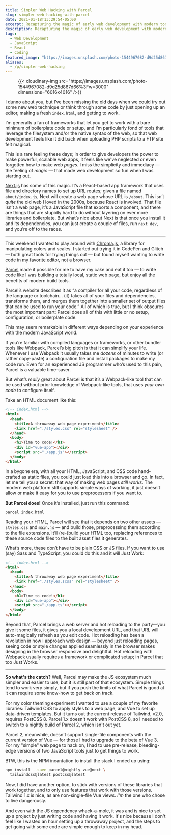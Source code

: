 ```yaml
---
title: Simpler Web Hacking with Parcel
slug: simpler-web-hacking-with-parcel
date: 2021-01-18T13:29:54-05:00
excerpt: Recapturing the magic of early web development with modern tools
description: Recapturing the magic of early web development with modern tools
tags:
  - Web Development
  - JavaScript
  - React
  - Coding
featured_image: "https://images.unsplash.com/photo-1544967082-d9d25d867d66"
aliases:
  - /p/simpler-web-hacking
---
```


<figure class="wide-width">
{{< cloudinary-img src="https://images.unsplash.com/photo-1544967082-d9d25d867d66%3Fw=3000" dimensions="6016x4016" />}}
</figure>

I dunno about you, but I’ve been missing the old days when we could try out some new web technique or think through some code by just opening up an editor, making a fresh `index.html`, and getting to work.

I’m generally a fan of frameworks that let you get to work with a bare minimum of boilerplate code or setup, and I’m particularly fond of tools that leverage the filesystem and/or the native syntax of the web, so that web development feels like it did back when uploading PHP scripts to a FTP site felt magical. 

This is a rare feeling these days; in order to give developers the power to make powerful, scalable web apps, it feels like we've neglected or even forgotten how to make web _pages_. I miss the simplicity and immediacy — the feeling of _magic_ — that made web development so fun when I was starting out.

[Next.js](nextjs.org) has some of this magic. It’s a React-based app framework that uses file and directory names to set up URL routes; given a file named `about/index.js`, Next will create a web page whose URL is `/about`. This isn’t _quite_ the old web I loved in the 2000s, because React is involved. That file isn’t a web page, it’s a JavaScript file that exports a component, and there are things that are stupidly hard to do without layering on ever more libraries and boilerplate. But what’s nice about Next is that once you install it and its dependencies, you can just create a couple of files, run `next dev`, and you’re off to the races.

---- 

This weekend I wanted to play around with [Chroma.js](https://gka.github.io/chroma.js/), a library for manipulating colors and scales. I started out trying it in CodePen and Glitch — both great tools for trying things out — but found myself wanting to write code in [my favorite editor](https://nova.app), not a browser. 

[Parcel](parceljs.org) made it possible for me to have my cake and eat it too — to write code like I was building a totally local, static web page, but enjoy all the benefits of modern build tools.

Parcel’s website describes it as “a compiler for all your code, regardless of the language or toolchain…  (it) takes all of your files and dependencies, transforms them, and merges them together into a smaller set of output files that can be used to run your code.” All of which is true, but I think obscures the most important part: Parcel does all of this with little or no setup, configuration, or boilerplate code.

This may seem remarkable in different ways depending on your experience with the modern JavaScript world.

If you’re familiar with compiled languages or frameworks, or other bundler tools like Webpack, Parcel’s big pitch is that it can simplify your life. Whenever I use Webpack it usually takes me _dozens_ of minutes to write (or rather copy-paste) a configuration file and install packages to make my code run. Even for an experienced JS programmer who’s used to this pain, Parcel is a valuable time-saver.

But what’s _really_ great about Parcel is that it’s a Webpack-like tool that can be used without prior knowledge of Webpack-like tools, that uses _your own code_ to configure itself.

Take an HTML document like this:

```html {hl_lines=[5,10]}
<!-- index.html -->
<html>
  <head>
    <title>A throwaway web page experiment</title>
    <link href="./styles.css" rel="stylesheet" />
  </head>
  <body>
    <h1>Time to code!</h1>
    <div id="vue-app"></div>
    <script src="./app.js"></script>
  </body>
</html>
```

In a bygone era, with all your HTML, JavaScript, and CSS code hand-crafted as static files, you could just load this into a browser and go. In fact, let me tell you a secret: that way of making web pages _still works_. The modern web platform still supports simple ways of working, it just doesn’t allow or make it easy for you to use preprocessors if you want to.

**But Parcel does!** Once it’s installed, just run this command:

```bash
parcel index.html
```

Reading your HTML, Parcel will see that it depends on two other assets — `styles.css` and `main.js` — and build those, preprocessing them according to the file extensions. It’ll (re-)build your HTML too, replacing references to these source code files to the built asset files it generates.

What’s more, these don’t have to be plain CSS or JS files. If you want to use (say) Sass and TypeScript, you could do this and it will Just Work:

```html {hl_lines=[5,10]}
<!-- index.html -->
<html>
  <head>
    <title>A throwaway web page experiment</title>
    <link href="./styles.scss" rel="stylesheet" />
  </head>
  <body>
    <h1>Time to code!</h1>
    <div id="vue-app"></div>
    <script src="./app.ts"></script>
  </body>
</html>
```

Beyond that, Parcel brings a web server and hot reloading to the party—you give it some files, it gives you a local development URL, and that URL will auto-magically refresh as you edit code. Hot reloading has been a revolution in how I approach web design — beyond just reloading pages, seeing code or style changes applied seamlessly in the browser makes designing in the browser responsive and delightful. Hot reloading with Webpack usually requires a framework or complicated setup; in Parcel that too Just Works.

---- 

**So what's the catch?** Well, Parcel may make the JS ecosystem much simpler and easier to use, but it is still part of that ecosystem. Simple things tend to work very simply, but if you push the limits of what Parcel is good at it can require some know-how to get back on track.

For my color theming experiment I wanted to use a couple of my favorite libraries: Tailwind CSS to apply styles to a web page, and Vue to set up data-driven templates. But it turns out the current release of Tailwind, v2.0, requires PostCSS 8. Parcel 1.x doesn't work with PostCSS 8, so I needed to switch to a nightly build of Parcel 2, which isn't out yet.

Parcel 2, meanwhile, doesn't support single-file components with the current version of Vue — for those I had to upgrade to the beta of Vue 3. For my "simple" web page to hack on, I had to use pre-release, bleeding-edge versions of two JavaScript tools just to get things to work.

BTW, this is the NPM incantation to install the stack I ended up using:

```bash
npm install --save parcel@nightly vue@next \
  tailwindcss@latest postcss@latest
```

Now, I did have another option, to stick with versions of these libraries that work together, and to only use features that work with those versions. Tailwind 1.x is nice, as are non-single-file Vue views. _I'm_ the one who chose to live dangerously. 

And even with the JS dependency whack-a-mole, it was and is nice to set up a project by just writing code and having it work. It's nice because I don't feel like I wasted an hour setting up a throwaway project, and the steps to get going with some code are simple enough to keep in my head.

